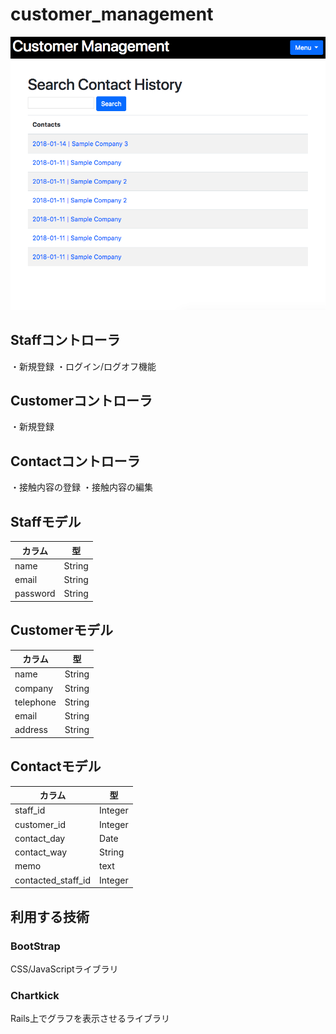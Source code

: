 # customer_management
![image](https://github.com/tanakadaichi1989/customer_management/blob/master/image.png)

## Staffコントローラ
・新規登録
・ログイン/ログオフ機能

## Customerコントローラ
・新規登録

## Contactコントローラ
・接触内容の登録
・接触内容の編集


## Staffモデル
|カラム|型|
|-|-|
|name|String|
|email|String|
|password|String|

## Customerモデル
|カラム|型|
|-|-|
|name|String|
|company|String|
|telephone|String|
|email|String|
|address|String|

## Contactモデル
|カラム|型|
|-|-|
|staff_id|Integer|
|customer_id|Integer|
|contact_day|Date|
|contact_way|String|
|memo|text|
|contacted_staff_id|Integer|

## 利用する技術

### BootStrap
CSS/JavaScriptライブラリ

### Chartkick
Rails上でグラフを表示させるライブラリ

